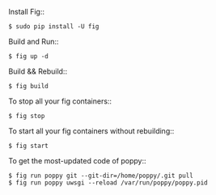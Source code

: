 Install Fig::

    $ sudo pip install -U fig

Build and Run::

    $ fig up -d

Build && Rebuild:: 
    
    $ fig build

To stop all your fig containers::

    $ fig stop

To start all your fig containers without rebuilding::

    $ fig start

To get the most-updated code of poppy::

    $ fig run poppy git --git-dir=/home/poppy/.git pull
    $ fig run poppy uwsgi --reload /var/run/poppy/poppy.pid

